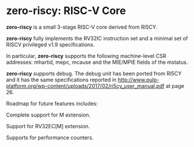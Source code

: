 # **zero-riscy**: RISC-V Core

**zero-riscy** is a small 3-stage RISC-V core derived from RI5CY.

**zero-riscy** fully implements the RV32IC instruction set and a minimal set of RISCV privileged v1.9 specifications.

In particular, **zero-riscy** supports the following machine-level CSR addresses: mhartid, mepc, mcause and the MIE/MPIE fields of the mstatus.

**zero-riscy** supports debug. The debug unit has been ported from RI5CY and it has the same specifications reported in http://www.pulp-platform.org/wp-content/uploads/2017/02/ri5cy_user_manual.pdf at page 26.

Roadmap for future features includes:

Complete support for M extension.

Support for RV32EC[M] extension.

Supports for performance counters.


